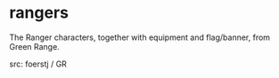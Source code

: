 # rangers

The Ranger characters, together with equipment and flag/banner, from Green Range.

src: foerstj / GR
